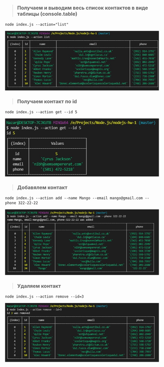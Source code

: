 > ### Получаем и выводим весь список контактов в виде таблицы (console.table)
```
node index.js --action="list"
```
![Optional Text](./screenshots/1.jpg)
> ### Получаем контакт по id
```
node index.js --action get --id 5
```
![Optional Text](./screenshots/2.jpg)
> ### Добавялем контакт
```
node index.js --action add --name Mango --email mango@gmail.com --phone 322-22-22
```
![Optional Text](./screenshots/3.jpg)
> ### Удаляем контакт
```
node index.js --action remove --id=3
```
![Optional Text](./screenshots/4.jpg)
